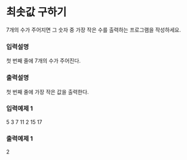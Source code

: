 # 최솟값 구하기

7개의 수가 주어지면 그 숫자 중 가장 작은 수를 출력하는 프로그램을 작성하세요.

### 입력설명

첫 번째 줄에 7개의 수가 주어진다.

### 출력설명

첫 번째 줄에 가장 작은 값을 출력한다.

### 입력예제 1

5 3 7 11 2 15 17

### 출력예제 1

2
